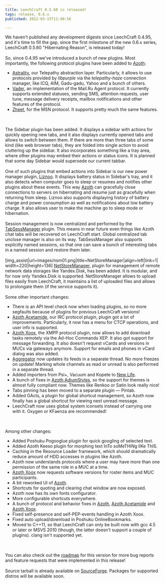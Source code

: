 ```yaml
---
title: LeechCraft 0.5.60 is released!
tags: release, 0.6.x
published: 2012-03-15T11:40:56

---
```


We haven't published any development digests since LeechCraft 0.4.95,
and it's time to fill the gap, since the first milestone of the new
0.6.x series, LeechCraft 0.5.60 "Hibernating Reason", is released
today!\
\
So, since 0.4.95 we've introduced a bunch of new plugins. Most
importantly, the following protocol plugins have been added to
[Azoth](/plugins-azoth):

-   [Astrality](/plugins-azoth-astrality), our Telepathy
    abstraction layer. Particularly, it allows to use protocols provided
    by *libpurple* via the *telepathy-haze* connection manager, like
    ICQ, AIM, Gadu-gadu, Yahoo and a bunch of others.
-   [Vader](/plugins-azoth-vader), an implementation of the Mail.Ru
    Agent protocol. It currently supports extended statuses, sending
    SMS, attention requests, user tune, message delivery receipts,
    mailbox notifications and other features of the protocol.
-   [Zheet](/plugins-azoth-zheet), for the MSN protocol. It supports
    pretty much the same features.

\
\
The Sidebar plugin has been added. It displays a sidebar with actions
for quickly opening new tabs, and it also displays currently opened tabs
and allows to switch between them. If there are more than three tabs of
some kind (like web browser tabs), they are folded into single action to
avoid cluttering up the sidebar. It also incorporates something like a
tray area, where other plugins may embed their actions or status icons.
It is planned that some day Sidebar would supersede our current tabbar.\
\
One of such plugins that embed actions into Sidebar is our new power
manager plugin, [Liznoo](/plugins-liznoo). It displays battery status in
Sidebar's tray, and it also detects when computer goes to sleep or
resumes and notifies other plugins about these events. This way
[Azoth](/plugins-azoth) can gracefully close connections to servers on
hibernating and resume just as gracefully when returning from sleep.
Liznoo also supports displaying history of battery charge and power
consumption as well as notifications about low battery charge. It also
allows user to make the machine go to sleep mode or hibernation.\
\
Session management is now centralized and performed by the
[TabSessManager](/plugins-tabsessmanager) plugin. This means in near
future even things like Azoth chat tabs will be recovered on LeechCraft
start. Global centralized tab unclose manager is also on its way.
TabSessManager also supports explicitly named sessions, so that one can
save a bunch of interesting tabs in a named session and restore them
later.\
\
\[img\_assist|url=images/nsm01.png|title=NetStoreManager|align=left|link=1|width=220|height=136\]
[NetStoreManager](/plugins-netstoremanager), plugin for management of
remote network data storages like Yandex.Disk, has been added. It is
modular, and for now only Yandex.Disk is supported. NetStoreManager
allows to upload files easily from LeechCraft, it maintains a list of
uploaded files and allows to prolongate them (if the service supports
it).\
\
Some other important changes:

-   There is an API level check now when loading plugins, so no more
    segfaults because of plugins for previous LeechCraft versions!
-   [Azoth Acetamide](/plugins-azoth-acetamide), our IRC protocol
    plugin, plugin got a lot of improvements. Particularly, it now has a
    menu for CTCP operations, and user info is supported.
-   [Azoth Xoox](/plugins-azoth-xoox), the XMPP protocol plugin, now
    allows to add download tasks remotely via the Ad-Hoc Commands XEP.
    It also got support for message forwarding. It also doesn't request
    vCards and versions in MUCs via gateways anymore. Support for emails
    and phones in vCard dialog was also added.
-   [Aggregator](/plugins-aggregator) now updates its feeds in a
    separate thread. No more freezes on update! Marking whole channels
    as read or unread is also performed in a separate thread.
-   Added importers from Psi+, Vacuum and Kopete to [New
    Life](/plugins-newlife).
-   A bunch of fixes in [Azoth AdiumStyles](/plugins-azoth-adiumstyles),
    so the support for themes is almost fully compliant now. Themes like
    Renkoo or Satin look really nice!
-   Tabs pinning has been moved to a separate plugin — Pintab.
-   Added GActs, a plugin for global shortcut management, so Azoth now
    finally has a global shortcut for viewing next unread message.
-   LeechCraft now uses global system iconsets instead of carrying one
    with it. Oxygen or KFaenza are recommended!

\
\
Among other changes:

-   Added Poshuku Pogooglue plugin for quick googling of selected text.
-   Added Azoth Keeso plugin for morphing text InTo soMeTHiNg lIKe ThIS.
-   Caching in the Resource Loader framework, which should dramatically
    reduce amount of HDD accesses in plugins like Azoth.
-   Azoth now understands protocols where a user may have more than one
    permission of the same role in a MUC at a time.
-   [Azoth Xoox](/plugins-azoth-xoox) now requests software versions for
    roster items and MUC participants.
-   A bit reworked UI of [Azoth](/plugins-azoth).
-   Shortcuts for quoting and clearing chat window are now exposed.
-   Azoth now has its own fonts configurator.
-   More configurable shortcuts everywhere.
-   A bunch of protocol and behavior fixes in [Azoth](/plugins-azoth),
    [Azoth Acetamide](/plugins-azoth-acetamide) and [Azoth
    Xoox](/plugins-azoth-xoox).
-   Fixed self-presence and self-PEP-events handling in Azoth Xoox.
-   Fixed auto upload/download in Poshuku OnlineBookmarks.
-   Moved to C++11, so that LeechCraft can only be built now with gcc
    4.5 or later or MSVS 2010 (though, the latter doesn't support a
    couple of plugins). clang isn't supported yet.

\
\
You can also check out the
[roadmap](http://dev.leechcraft.org/versions/17) for this version for
more bug reports and feature requests that were implemented in this
release!\
\
Source tarball is already available on
[SourceForge](http://sourceforge.net/projects/leechcraft/files/LeechCraft/0.5.60/leechcraft-0.5.60.tar.xz/download).
Packages for supported distros will be available soon.